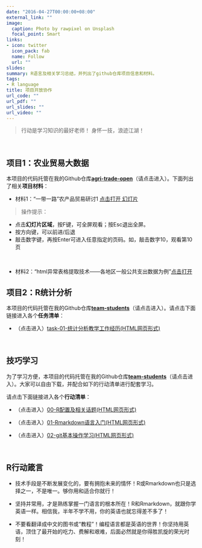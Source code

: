 ```yaml
---
date: "2016-04-27T00:00:00+08:00"
external_link: ""
image:
  caption: Photo by rawpixel on Unsplash
  focal_point: Smart
links:
- icon: twitter
  icon_pack: fab
  name: Follow
  url: ""
slides: 
summary: R语言及相关学习总结，并列出了github仓库项目信息和材料。
tags:
- R language
title: 项目开放协作
url_code: ""
url_pdf: ""
url_slides: ""
url_video: ""
---
```


> 行动是学习知识的最好老师！
> 身怀一技，浪迹江湖！

<br/>

## 项目1：农业贸易大数据

本项目的代码托管在我的Github仓库[**agri-trade-open**](https://github.com/huhuaping/agri-trade-open)（请点击进入）。下面列出了相关**项目材料**：

- 材料1：“一带一路”农产品贸易研讨1 [点击打开 幻灯片](/agri-trade-open/slide/slide-discuss-01.html)

> 操作提示：
- 点击**幻灯片区域**，按F键，可全屏观看；按Esc退出全屏。
- 按方向键，可以前进/后退
- 敲击数字键，再按Enter可进入任意指定的页码。如，敲击数字10，观看第10页

<br/>


- 材料2：“html异常表格提取技术——各地区一般公共支出数据为例”[点击打开](/R-learning/teaching-01-scrape-html-new-table.html)

## 项目2：R统计分析

本项目的代码托管在我的Github仓库[**team-students**](https://github.com/huhuaping/team-students)（请点击进入）。请点击下面链接进入各个**任务清单**：

- （点击进入）[task-01-统计分析教学工作经历(HTML网页形式)](/R-learning/task-01-CV-teaching.html)

<br/>

## 技巧学习

为了学习方便，本项目的代码托管在我的Github仓库[**team-students**](https://github.com/huhuaping/team-students)（请点击进入）。大家可以自由下载，并配合如下的行动清单进行配套学习。

请点击下面链接进入各个**行动清单**：

- （点击进入）[00-R配置及相关话题(HTML网页形式)](/R-learning/00-R-configuration.html)

- （点击进入）[01-Rmarkdown语言入门(HTML网页形式)](/R-learning/01-Rmarkdown-intro.html)

- （点击进入）[02-git基本操作学习(HTML网页形式)](/R-learning/02-git-team-intro.html)

<br/>

## R行动箴言

- 技术手段是不断发展变化的，要有拥抱未来的情怀！R或Rmarkdown也只是选择之一，不是唯一。够你用和适合你就行！

- 坚持并常用，才是熟练掌握一门语言的根本所在！R和Rmarkdown，就跟你学英语一样。相信我，半年不学不用，你的英语也就忘得差不多了！

- 不要看翻译成中文的图书或“教程”！编程语言都是英语的世界！你坚持用英语，顶住了最开始的吃力、费解和艰难，后面必然就是你得胜凯旋的荣光时刻！
